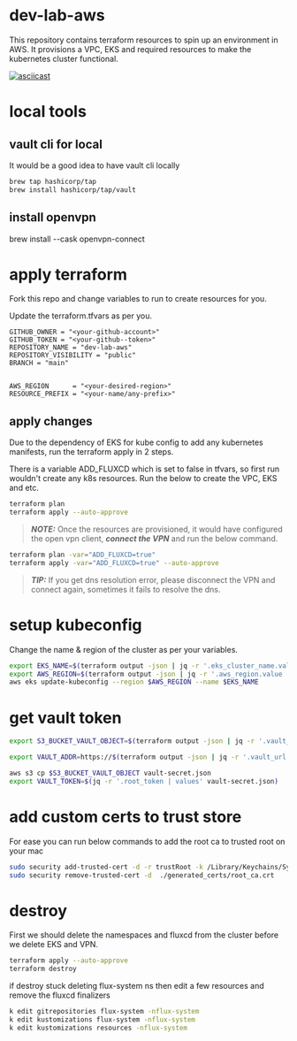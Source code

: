 # dev-lab-aws
This repository contains terraform resources to spin up an environment in AWS. 
It provisions a VPC, EKS and required resources to make the kubernetes cluster functional.


[![asciicast](https://asciinema.org/a/492624.svg)](https://asciinema.org/a/492624?speed=1)


# local tools

## vault cli for local
It would be a good idea to have vault cli locally

```bash
brew tap hashicorp/tap       
brew install hashicorp/tap/vault
```
## install openvpn
brew install --cask openvpn-connect



# apply terraform
Fork this repo and change variables to run to create resources for you.


Update the terraform.tfvars as per you.


```
GITHUB_OWNER = "<your-github-account>"
GITHUB_TOKEN = "<your-github--token>"
REPOSITORY_NAME = "dev-lab-aws"
REPOSITORY_VISIBILITY = "public"
BRANCH = "main"


AWS_REGION      = "<your-desired-region>"
RESOURCE_PREFIX = "<your-name/any-prefix>"
```

## apply changes
Due to the dependency of EKS for kube config to add any kubernetes manifests, run the terraform apply in 2 steps. 

There is a variable ADD_FLUXCD which is set to false in tfvars, so first run wouldn't create any k8s resources. Run the below to create the VPC, EKS and etc.

```bash
terraform plan 
terraform apply --auto-approve
```
> **_NOTE:_** Once the resources are provisioned, it would have configured the open vpn client, **_connect the VPN_** and run the below command. 

```bash
terraform plan -var="ADD_FLUXCD=true"
terraform apply -var="ADD_FLUXCD=true" --auto-approve
```


> **_TIP:_**  If you get dns resolution error, please disconnect the VPN and connect again, sometimes it fails to resolve the dns. 


# setup kubeconfig

Change the name & region of the cluster as per your variables.

```bash
export EKS_NAME=$(terraform output -json | jq -r '.eks_cluster_name.value | values')
export AWS_REGION=$(terraform output -json | jq -r '.aws_region.value | values')
aws eks update-kubeconfig --region $AWS_REGION --name $EKS_NAME
```
# get vault token 



```bash
export S3_BUCKET_VAULT_OBJECT=$(terraform output -json | jq -r '.vault_s3_bucket.value | values')

export VAULT_ADDR=https://$(terraform output -json | jq -r '.vault_url.value | values')

aws s3 cp $S3_BUCKET_VAULT_OBJECT vault-secret.json 
export VAULT_TOKEN=$(jq -r '.root_token | values' vault-secret.json)
```

# add custom certs to trust store
For ease you can run below commands to add the root ca to trusted root on your mac

```bash
sudo security add-trusted-cert -d -r trustRoot -k /Library/Keychains/System.keychain ./generated_certs/root_ca.crt
sudo security remove-trusted-cert -d  ./generated_certs/root_ca.crt   
```

# destroy
First we should delete the namespaces and fluxcd from the cluster before we delete EKS and VPN. 

```bash
terraform apply --auto-approve
terraform destroy
```

if destroy stuck deleting  flux-system ns then edit a few resources and remove the fluxcd finalizers

```bash
k edit gitrepositories flux-system -nflux-system
k edit kustomizations flux-system -nflux-system
k edit kustomizations resources -nflux-system
```